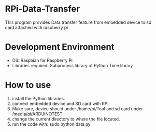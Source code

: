 # RPi-Data-Transfer
This program provides Data transfer feature from embedded device to sd card attached with raspberry pi
  
# Development Environment
  * OS: Raspbian for Raspberry Pi
  * Libraries required: 
        Subprocess library of Python
        Time library

# How to use
  1. install the Python libraries.
  2. connect embedded device and SD card with RPI
  3. Make sure, device should under /home/pi/Tool and sd card under /media/pi/ARDUINOTEST
  3. change the current directory to where the file located.
  4. run the code with: 
     sudo python data.py